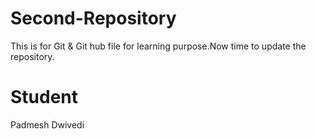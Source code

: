 # Second-Repository
This is for Git &amp; Git hub file for learning purpose.Now time to update the repository.

# Student
Padmesh Dwivedi 